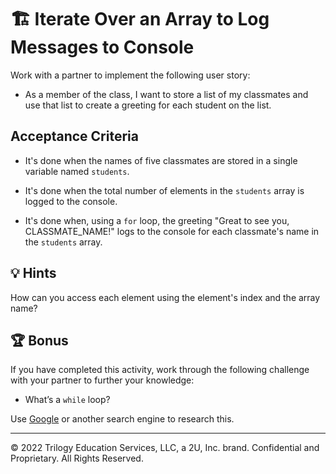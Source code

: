 # 🏗️ Iterate Over an Array to Log Messages to Console

Work with a partner to implement the following user story:

* As a member of the class, I want to store a list of my classmates and use that list to create a greeting for each student on the list. 

## Acceptance Criteria

* It's done when the names of five classmates are stored in a single variable named `students`.

* It's done when the total number of elements in the `students` array is logged to the console. 

* It's done when, using a `for` loop, the greeting "Great to see you, CLASSMATE_NAME!" logs to the console for each classmate's name in the `students` array. 

## 💡 Hints

How can you access each element using the element's index and the array name? 

## 🏆 Bonus

If you have completed this activity, work through the following challenge with your partner to further your knowledge:

* What’s a `while` loop?

Use [Google](https://www.google.com) or another search engine to research this.

---

© 2022 Trilogy Education Services, LLC, a 2U, Inc. brand. Confidential and Proprietary. All Rights Reserved.

